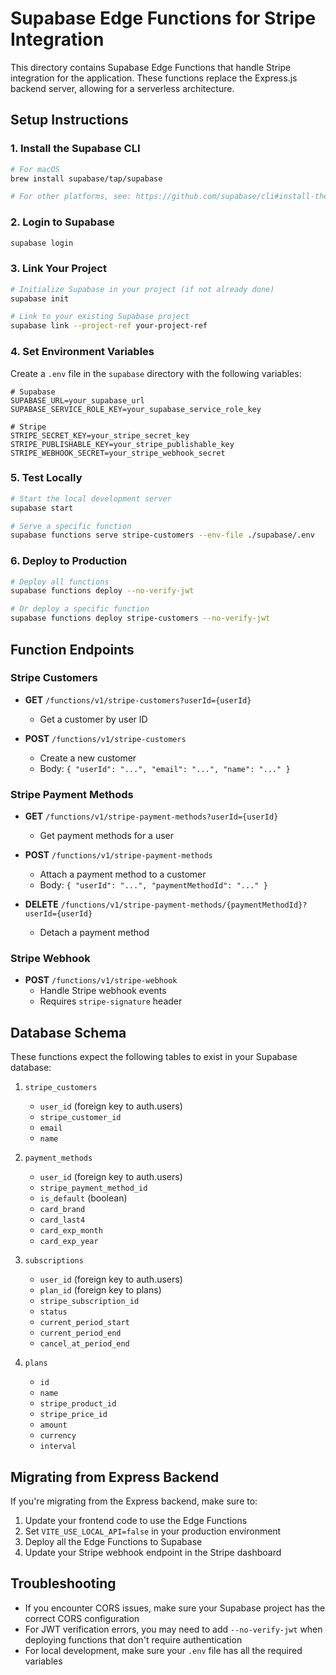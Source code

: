 # Supabase Edge Functions for Stripe Integration

This directory contains Supabase Edge Functions that handle Stripe integration for the application. These functions replace the Express.js backend server, allowing for a serverless architecture.

## Setup Instructions

### 1. Install the Supabase CLI

```bash
# For macOS
brew install supabase/tap/supabase

# For other platforms, see: https://github.com/supabase/cli#install-the-cli
```

### 2. Login to Supabase

```bash
supabase login
```

### 3. Link Your Project

```bash
# Initialize Supabase in your project (if not already done)
supabase init

# Link to your existing Supabase project
supabase link --project-ref your-project-ref
```

### 4. Set Environment Variables

Create a `.env` file in the `supabase` directory with the following variables:

```
# Supabase
SUPABASE_URL=your_supabase_url
SUPABASE_SERVICE_ROLE_KEY=your_supabase_service_role_key

# Stripe
STRIPE_SECRET_KEY=your_stripe_secret_key
STRIPE_PUBLISHABLE_KEY=your_stripe_publishable_key
STRIPE_WEBHOOK_SECRET=your_stripe_webhook_secret
```

### 5. Test Locally

```bash
# Start the local development server
supabase start

# Serve a specific function
supabase functions serve stripe-customers --env-file ./supabase/.env
```

### 6. Deploy to Production

```bash
# Deploy all functions
supabase functions deploy --no-verify-jwt

# Or deploy a specific function
supabase functions deploy stripe-customers --no-verify-jwt
```

## Function Endpoints

### Stripe Customers

- **GET** `/functions/v1/stripe-customers?userId={userId}`
  - Get a customer by user ID
  
- **POST** `/functions/v1/stripe-customers`
  - Create a new customer
  - Body: `{ "userId": "...", "email": "...", "name": "..." }`

### Stripe Payment Methods

- **GET** `/functions/v1/stripe-payment-methods?userId={userId}`
  - Get payment methods for a user
  
- **POST** `/functions/v1/stripe-payment-methods`
  - Attach a payment method to a customer
  - Body: `{ "userId": "...", "paymentMethodId": "..." }`
  
- **DELETE** `/functions/v1/stripe-payment-methods/{paymentMethodId}?userId={userId}`
  - Detach a payment method

### Stripe Webhook

- **POST** `/functions/v1/stripe-webhook`
  - Handle Stripe webhook events
  - Requires `stripe-signature` header

## Database Schema

These functions expect the following tables to exist in your Supabase database:

1. `stripe_customers`
   - `user_id` (foreign key to auth.users)
   - `stripe_customer_id`
   - `email`
   - `name`

2. `payment_methods`
   - `user_id` (foreign key to auth.users)
   - `stripe_payment_method_id`
   - `is_default` (boolean)
   - `card_brand`
   - `card_last4`
   - `card_exp_month`
   - `card_exp_year`

3. `subscriptions`
   - `user_id` (foreign key to auth.users)
   - `plan_id` (foreign key to plans)
   - `stripe_subscription_id`
   - `status`
   - `current_period_start`
   - `current_period_end`
   - `cancel_at_period_end`

4. `plans`
   - `id`
   - `name`
   - `stripe_product_id`
   - `stripe_price_id`
   - `amount`
   - `currency`
   - `interval`

## Migrating from Express Backend

If you're migrating from the Express backend, make sure to:

1. Update your frontend code to use the Edge Functions
2. Set `VITE_USE_LOCAL_API=false` in your production environment
3. Deploy all the Edge Functions to Supabase
4. Update your Stripe webhook endpoint in the Stripe dashboard

## Troubleshooting

- If you encounter CORS issues, make sure your Supabase project has the correct CORS configuration
- For JWT verification errors, you may need to add `--no-verify-jwt` when deploying functions that don't require authentication
- For local development, make sure your `.env` file has all the required variables
